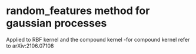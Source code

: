 # random_features method for gaussian processes

Applied to RBF kernel and the compound kernel
-for compound kernel refer to arXiv:2106.07108
 
